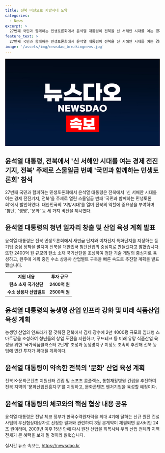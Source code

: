 ```yaml
---
title: 전북 비전으로 지방시대 도약
categories:
  - News
excerpt: >
  27번째 국민과 함께하는 민생토론회에서 윤석열 대통령이 전북을 신 서해안 시대를 여는 경제 전진기지로 소개하며, 새로운 비전을 제시했다. 그는 새만금 단지와 이차전지 특화단지 지정 등으로 전북을 첨단산업의 교두보로 만들겠다고 강조했고, 농생명 산업과 문화 분야의 발전에도 약속했다. 또한, 체코 정부의 한국수력원자력 우선협상대상자 선정 결과에 대한 기쁨을 나타내고 원전 산업의 회복으로 국가와 지역에 큰 혜택을 줄 것으로 기대했다.
feature_text: >
  27번째 국민과 함께하는 민생토론회에서 윤석열 대통령이 전북을 신 서해안 시대를 여는 경제 전진기지로 소개하며, 새로운 비전을 제시했다. 그는 새만금 단지와 이차전지 특화단지 지정 등으로 전북을 첨단산업의 교두보로 만들겠다고 강조했고, 농생명 산업과 문화 분야의 발전에도 약속했다. 또한, 체코 정부의 한국수력원자력 우선협상대상자 선정 결과에 대한 기쁨을 나타내고 원전 산업의 회복으로 국가와 지역에 큰 혜택을 줄 것으로 기대했다.
image: '/assets/img/newsdao_breakingnews.jpg'
---
```


<p><img src="/assets/img/newsdao_breakingnews.jpg" alt="bookingtag 속보" /></p>

<h2 data-ke-size="size26">윤석열 대통령, 전북에서 '신 서해안 시대를 여는 경제 전진기지, 전북' 주제로 스물일곱 번째 '국민과 함께하는 민생토론회' 참석</h2>

<p data-ke-size="size16">27번째 국민과 함께하는 민생토론회에서 윤석열 대통령은 전북에서 '신 서해안 시대를 여는 경제 전진기지, 전북'을 주제로 열린 스물일곱 번째 '국민과 함께하는 민생토론회'에서 발언하였다. 대한민국의 '지방시대'를 열며 전북의 역할에 중요성을 부여하며 '첨단', '생명', '문화' 등 세 가지 비전을 제시했다.</p>

<h2 data-ke-size="size26">윤석열 대통령의 청년 일자리 창출 및 산업 육성 계획 발표</h2>

<p data-ke-size="size16">윤석열 대통령은 전북 민생토론회에서 새만금 단지와 이차전지 특화단지를 지정하는 등 기업 중심 정책을 펼치며 전북을 대한민국 첨단산업의 중심지로 만들겠다고 밝혔습니다. 또한 2400억 원 규모의 탄소 소재 국가산단을 조성하여 첨단 기술 개발의 중심지로 육성하고, 완주에 계획 중인 수소 상용차 산업벨트 구축을 빠른 속도로 추진할 계획을 발표했습니다.</p>

<table>
    <tr>
        <td style="text-align: center; height: 17px;"><b>지원 내용</b></td>
        <td style="text-align: center; height: 17px;"><b>투자 규모</b></td>
    </tr>
    <tr>
        <td style="text-align: center; height: 17px;"><b>탄소 소재 국가산단</b></td>
        <td style="text-align: center; height: 17px;"><b>2400억 원</b></td>
    </tr>
    <tr>
        <td style="text-align: center; height: 17px;"><b>수소 상용차 산업벨트</b></td>
        <td style="text-align: center; height: 17px;"><b>2500억 원</b></td>
    </tr>
</table>

<h2 data-ke-size="size26">윤석열 대통령의 농생명 산업 인프라 강화 및 미래 식품산업 육성 계획</h2>

<p data-ke-size="size16">농생명 산업의 인프라가 잘 갖춰진 전북에서 김제·장수에 2만 4000평 규모의 임대형 스마트팜을 조성하여 청년들의 창업 도전을 지원하고, 푸드테크 등 미래 유망 식품산업 육성을 위한 '국가식품클러스터 2단계' 조성과 농생명지구 지정도 조속히 추진해 전북 농업에 민간 투자가 확대될 계획이다.</p>

<h2 data-ke-size="size26">윤석열 대통령이 약속한 전북의 '문화' 산업 육성 계획</h2>

<p data-ke-size="size16">전북 K-문화콘텐츠 지원센터 건립 및 스포츠 콤플렉스, 통합재활병원 건립을 추진하여 전북 지역의 '문화산업진흥지구'를 지정하고, 문화콘텐츠 벤처기업을 육성할 예정이다.</p>

<h2 data-ke-size="size26">윤석열 대통령의 체코와의 핵심 협상 내용 공유</h2>

<p data-ke-size="size16">윤석열 대통령은 전날 체코 정부가 한국수력원자력을 최대 4기에 달하는 신규 원전 건설 사업의 우선협상대상자로 선정한 결과와 관련하여 3월 본계약이 체결되면 공사비만 24조 원이라며, 2009년 이후 15년 만에 다시 원전 산업을 회복시켜 우리 산업 전체와 지역 전체가 큰 혜택을 보게 될 것이라 밝혔습니다.</p>
실시간 뉴스 속보는, <a href="https://newsdao.kr" rel="dofollow">https://newsdao.kr</a>


